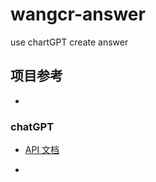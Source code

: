 # wangcr-answer
use chartGPT create answer



## 项目参考

- 

### chatGPT

- [API 文档](https://platform.openai.com/docs/guides/chat/introduction)

- 

